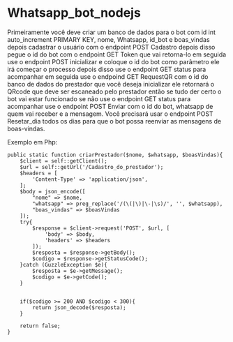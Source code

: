 # Whatsapp_bot_nodejs

Primeiramente você deve criar um banco de dados para o bot com id int auto_increment PRIMARY KEY, nome, Whatsapp, id_bot e
boas_vindas depois cadastrar o usuário com o endpoint POST Cadastro depois disso pegue o id do bot com o endpoint GET Token que vai
retorna-lo em seguida use o endpoint POST inicializar e coloque o id do bot como parâmetro ele irá começar o processo depois disso use o
endpoint GET status para acompanhar em seguida use o endpoind GET RequestQR com o id do banco de dados do prestador que você
deseja inicializar ele retornará o QRcode que deve ser escaneado pelo prestador então se tudo der certo o bot vai estar funcionado se não
use o endpoint GET status para acompanhar use o endpoint POST Enviar com o id do bot, whatsapp de quem vai receber e a mensagem. 
Você precisará usar o endpoint POST Resetar_dia todos os dias para que o bot possa reenviar as mensagens de boas-vindas.


Exemplo em Php:

    public static function criarPrestador($nome, $whatsapp, $boasVindas){
        $client = self::getClient();
        $url = self::getUrl('/Cadastro_do_prestador');
        $headers = [
            'Content-Type' => 'application/json',
        ];
        $body = json_encode([
            "nome" => $nome,
            "whatsapp" => preg_replace('/(\(|\)|\-|\s)/', '', $whatsapp),
            "boas_vindas" => $boasVindas
        ]);
        try{
            $response = $client->request('POST', $url, [
                'body' => $body,
                'headers' => $headers
            ]);
            $resposta = $response->getBody();
            $codigo = $response->getStatusCode();
        }catch (GuzzleException $e){
            $resposta = $e->getMessage();
            $codigo = $e->getCode();
        }


        if($codigo >= 200 AND $codigo < 300){
            return json_decode($resposta);
        }

        return false;
    }
